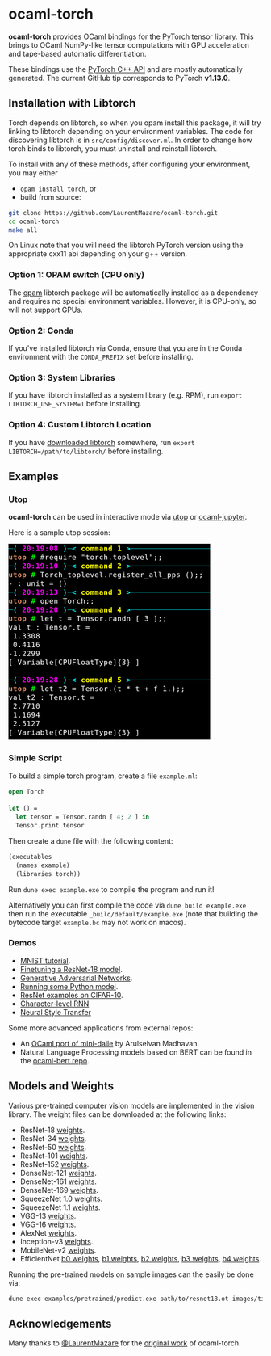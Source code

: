 # ocaml-torch
__ocaml-torch__ provides OCaml bindings for the [PyTorch](https://pytorch.org) tensor library.
This brings to OCaml NumPy-like tensor computations with GPU acceleration and tape-based automatic
differentiation.

These bindings use the [PyTorch C++ API](https://pytorch.org/cppdocs/) and are
mostly automatically generated.
The current GitHub tip corresponds to PyTorch **v1.13.0**.

## Installation with Libtorch

Torch depends on libtorch, so when you opam install this package, it will try linking to
libtorch depending on your environment variables.
The code for discovering libtorch is in `src/config/discover.ml`.
In order to change how torch binds to libtorch, you must uninstall and reinstall libtorch.

To install with any of these methods, after configuring your environment, you may either

* `opam install torch`, or
* build from source:
```bash
git clone https://github.com/LaurentMazare/ocaml-torch.git
cd ocaml-torch
make all
```

On Linux note that you will need the libtorch PyTorch version using the appropriate cxx11
abi depending on your g++ version.

### Option 1: OPAM switch (CPU only)

The [opam](https://opam.ocaml.org/) libtorch package will be automatically installed as a
dependency and requires no special environment variables. However, it is CPU-only, so will
not support GPUs.

### Option 2: Conda

If you've installed libtorch via Conda, ensure that you are in the Conda environment with
the `CONDA_PREFIX` set before installing.

### Option 3: System Libraries

If you have libtorch installed as a system library (e.g. RPM), run `export
LIBTORCH_USE_SYSTEM=1` before installing.

### Option 4: Custom Libtorch Location
If you have [downloaded libtorch](https://pytorch.org) somewhere, run `export
LIBTORCH=/path/to/libtorch/` before installing.

## Examples

### Utop

__ocaml-torch__ can be used in interactive mode via
[utop](https://github.com/ocaml-community/utop) or
[ocaml-jupyter](https://github.com/akabe/ocaml-jupyter).

Here is a sample utop session:

![utop](./images/utop.png)

### Simple Script

To build a simple torch program, create a file `example.ml`:

```ocaml
open Torch

let () =
  let tensor = Tensor.randn [ 4; 2 ] in
  Tensor.print tensor
```

Then create a `dune` file with the following content:

```ocaml
(executables
  (names example)
  (libraries torch))
```

Run `dune exec example.exe` to compile the program and run it!

Alternatively you can first compile the code via `dune build example.exe` then run the executable
`_build/default/example.exe` (note that building the bytecode target `example.bc` may
not work on macos).

### Demos

* [MNIST tutorial](./examples/mnist/README.md).
* [Finetuning a ResNet-18 model](./examples/pretrained/README.md).
* [Generative Adversarial Networks](./examples/gan/README.md).
* [Running some Python model](./examples/jit/README.md).
* [ResNet examples on CIFAR-10](./examples/cifar/README.md).
* [Character-level RNN](./examples/char_rnn/README.md)
* [Neural Style Transfer](./examples/neural_transfer/README.md)

Some more advanced applications from external repos:

* An [OCaml port of mini-dalle](https://github.com/ArulselvanMadhavan/mini_dalle) by Arulselvan Madhavan.
* Natural Language Processing models based on BERT can be found in the
[ocaml-bert repo](https://github.com/LaurentMazare/ocaml-bert).

## Models and Weights

Various pre-trained computer vision models are implemented in the vision library.
The weight files can be downloaded at the following links:


* ResNet-18 [weights](https://github.com/LaurentMazare/ocaml-torch/releases/download/v0.1-unstable/resnet18.ot).
* ResNet-34 [weights](https://github.com/LaurentMazare/ocaml-torch/releases/download/v0.1-unstable/resnet34.ot).
* ResNet-50 [weights](https://github.com/LaurentMazare/ocaml-torch/releases/download/v0.1-unstable/resnet50.ot).
* ResNet-101 [weights](https://github.com/LaurentMazare/ocaml-torch/releases/download/v0.1-unstable/resnet101.ot).
* ResNet-152 [weights](https://github.com/LaurentMazare/ocaml-torch/releases/download/v0.1-unstable/resnet152.ot).
* DenseNet-121 [weights](https://github.com/LaurentMazare/ocaml-torch/releases/download/v0.1-unstable/densenet121.ot).
* DenseNet-161 [weights](https://github.com/LaurentMazare/ocaml-torch/releases/download/v0.1-unstable/densenet161.ot).
* DenseNet-169 [weights](https://github.com/LaurentMazare/ocaml-torch/releases/download/v0.1-unstable/densenet169.ot).
* SqueezeNet 1.0 [weights](https://github.com/LaurentMazare/ocaml-torch/releases/download/v0.1-unstable/squeezenet1_0.ot).
* SqueezeNet 1.1 [weights](https://github.com/LaurentMazare/ocaml-torch/releases/download/v0.1-unstable/squeezenet1_1.ot).
* VGG-13 [weights](https://github.com/LaurentMazare/ocaml-torch/releases/download/v0.1-unstable/vgg13.ot).
* VGG-16 [weights](https://github.com/LaurentMazare/ocaml-torch/releases/download/v0.1-unstable/vgg16.ot).
* AlexNet [weights](https://github.com/LaurentMazare/ocaml-torch/releases/download/v0.1-unstable/alexnet.ot).
* Inception-v3 [weights](https://github.com/LaurentMazare/ocaml-torch/releases/download/v0.1-unstable/inception-v3.ot).
* MobileNet-v2 [weights](https://github.com/LaurentMazare/ocaml-torch/releases/download/v0.1-unstable/mobilenet-v2.ot).
* EfficientNet
  [b0 weights](https://github.com/LaurentMazare/ocaml-torch/releases/download/v0.1-unstable/efficientnet-b0.ot),
  [b1 weights](https://github.com/LaurentMazare/ocaml-torch/releases/download/v0.1-unstable/efficientnet-b1.ot),
  [b2 weights](https://github.com/LaurentMazare/ocaml-torch/releases/download/v0.1-unstable/efficientnet-b2.ot),
  [b3 weights](https://github.com/LaurentMazare/ocaml-torch/releases/download/v0.1-unstable/efficientnet-b3.ot),
  [b4 weights](https://github.com/LaurentMazare/ocaml-torch/releases/download/v0.1-unstable/efficientnet-b4.ot).

Running the pre-trained models on sample images can the easily be done via:
```bash
dune exec examples/pretrained/predict.exe path/to/resnet18.ot images/tiger.jpg
```

## Acknowledgements

Many thanks to [@LaurentMazare](https://github.com/LaurentMazare) for the [original
work](https://github.com/LaurentMazare/ocaml-torch) of ocaml-torch.

